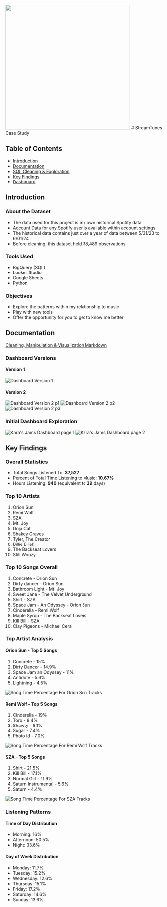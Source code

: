 
 
<img src="https://github.com/karammulc/Karas-Jams-Case-Study/blob/main/Images/Karas%20Jam%20Logo.png" width="400"/>
# StreamTunes Case Study

## Table of Contents
- [Introduction](#introduction)
- [Documentation](#documentation)
- [SQL Cleaning & Exploration](#sql-cleaning--exploration)
- [Key Findings](#key-findings)
- [Dashboard](#dashboard)

## Introduction

### About the Dataset
- The data used for this project is my own historical Spotify data 
- Account Data for any Spotify user is available within account settings
- The historical data contains just over a year of data between 5/31/23 to 6/01/24
- Before cleaning, this dataset held 38,489 observations

### Tools Used
- BigQuery (SQL)
- Looker Studio
- Google Sheets
- Python

### Objectives
- Explore the patterns within my relationship to music
- Play with new tools
- Offer the opportunity for you to get to know me better

## Documentation
[Cleaning, Manipulation & Visualization Markdown](https://github.com/karammulc/Karas-Jams-Case-Study/blob/main/Cleaning%20%26%20Exploration.md)

### Dashboard Versions
#### Version 1
![Dashboard Version 1](https://github.com/karammulc/Karas-Jams-Case-Study/blob/main/Images/Version%202.png)

#### Version 2
![Dashboard Version 2 p1](https://github.com/karammulc/Karas-Jams-Case-Study/blob/main/Images/Version%201%20P1.jpg)
![Dashboard Version 2 p2](https://github.com/karammulc/Karas-Jams-Case-Study/blob/main/Images/Version%201%20P1.jpg)
![Dashboard Version 2 p3](https://github.com/karammulc/Karas-Jams-Case-Study/blob/main/Images/Version%201%20P3.jpg)

### Initial Dashboard Exploration
![Kara's Jams Dashboard page 1](https://github.com/karammulc/Karas-Jams/blob/main/Images/Dashboard%20PG%201.png)
![Kara's Jams Dashboard page 2](https://github.com/karammulc/Karas-Jams/blob/main/Images/Dashboard%20PG%202.jpg)

## Key Findings

### Overall Statistics
- Total Songs Listened To: **37,527**
- Percent of Total Time Listening to Music: **10.67%**
- Hours Listening: **940** (equivalent to **39** days)

### Top 10 Artists
1. Orion Sun
2. Remi Wolf
3. SZA
4. Mt. Joy
5. Doja Cat
6. Shakey Graves
7. Tyler, The Creator
8. Billie Eilish 
9. The Backseat Lovers
10. Still Woozy

### Top 10 Songs Overall
1. Concrete - Orion Sun
2. Dirty dancer - Orion Sun
3. Bathroom Light - Mt. Joy
4. Sweet Jane - The Velvet Underground
5. Shirt - SZA
6. Space Jam - An Odyssey - Orion Sun
7. Cinderella - Remi Wolf
8. Maple Syrup - The Backseat Lovers
9. Kill Bill - SZA
10. Clay Pigeons - Michael Cera

### Top Artist Analysis

#### Orion Sun - Top 5 Songs
1. Concrete - 15%
2. Dirty Dancer - 14.9%
3. Space Jam an Odyssey - 11%
4. Antidote - 5.6%
5. Lightning - 4.5%

![Song Time Percentage For Orion Sun Tracks](https://github.com/karammulc/Karas-Jams/blob/main/Images/Song%20Time%20Percentage%20For%20Orion%20Sun%20Tracks.png)

#### Remi Wolf - Top 5 Songs
1. Cinderella - 19%
2. Toro - 8.4%
3. Shawty - 8.1%
4. Sugar - 7.4%
5. Photo Id - 7.0%

![Song Time Percentage For Remi Wolf Tracks](https://github.com/karammulc/Karas-Jams/blob/main/Images/Song%20Time%20Percentage%20For%20Remi%20Wolf%20Tracks.png)

#### SZA - Top 5 Songs
1. Shirt - 21.5%
2. Kill Bill - 17.1%
3. Normal Girl - 11.9%
4. Saturn Instrumental - 5.6%
5. Saturn - 4.4%

![Song Time Percentage For SZA Tracks](https://github.com/karammulc/Karas-Jams/blob/main/Images/Song%20Time%20Percentage%20For%20SZA%20Tracks.png)

### Listening Patterns

#### Time of Day Distribution
- Morning: 16%
- Afternoon: 50.5%
- Night: 33.6%

#### Day of Week Distribution
- Monday: 11.7%
- Tuesday: 15.2%
- Wednesday: 12.6%
- Thursday: 15.1%
- Friday: 17.2%
- Saturday: 14.6%
- Sunday: 13.6%
